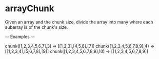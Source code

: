 # arrayChunk

Given an array and the chunk size, divide the array into many where each subarray is of the chunk's size.

-- Examples --

chunk([1,2,3,4,5,6,7],3) => [[1,2,3],[4,5,6],[7]]
chunk([1,2,3,4,5,6,7,8,9],4) => [[1,2,3,4],[5,6,7,8],[9]]
chunk([1,2,3,4,5,6,7,8,9],10) => [[1,2,3,4,5,6,7,8,9]]
